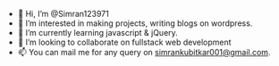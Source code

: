 - 👋 Hi, I’m @Simran123971
- 👀 I’m interested in making projects, writing blogs on wordpress. 
- 🌱 I’m currently learning javascript & jQuery.
- 💞️ I’m looking to collaborate on fullstack web development
- 📫 You can mail me for any query on simrankubitkar001@gmail.com.

<!---
Simran123971/Simran123971 is a ✨ special ✨ repository because its `README.md` (this file) appears on your GitHub profile.
You can click the Preview link to take a look at your changes.
--->
